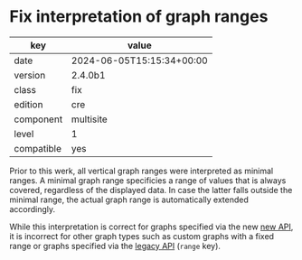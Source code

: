 [//]: # (werk v2)
# Fix interpretation of graph ranges

key        | value
---------- | ---
date       | 2024-06-05T15:15:34+00:00
version    | 2.4.0b1
class      | fix
edition    | cre
component  | multisite
level      | 1
compatible | yes

Prior to this werk, all vertical graph ranges were interpreted as minimal ranges. A minimal graph
range specificies a range of values that is always covered, regardless of the displayed data. In
case the latter falls outside the minimal range, the actual graph range is automatically extended
accordingly.

While this interpretation is correct for graphs specified via the new [new API](https://checkmk.com/werk/16259),
it is incorrect for other graph types such as custom graphs with a fixed range or graphs specified
via the [legacy API](https://docs.checkmk.com/latest/en/devel_check_plugins.html?lquery=perf-o-meter#new_metricdefinition)
(`range` key).
